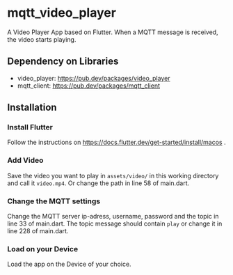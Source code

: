 # mqtt_video_player

A Video Player App based on Flutter. When a MQTT message is received, the video starts playing.

##  Dependency on Libraries

- video_player: https://pub.dev/packages/video_player
- mqtt_client: https://pub.dev/packages/mqtt_client

## Installation

### Install Flutter

Follow the instructions on https://docs.flutter.dev/get-started/install/macos .

### Add Video

Save the video you want to play in ```assets/video/``` in this working directory and call it ```video.mp4```. Or change the path in line 58 of main.dart.

### Change the MQTT settings

Change the MQTT server ip-adress, username, password and the topic in line 33 of main.dart. The topic message should contain ```play``` or change it in line 228 of main.dart.

### Load on your Device

Load the app on the Device of your choice.

